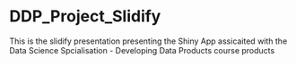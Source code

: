 # DDP_Project_Slidify

This is the slidify presentation presenting the Shiny App assicaited with the Data Science Spcialisation - Developing Data Products course products
